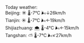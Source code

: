 Today weather:  
Beijing: ☀️ 🌡️-7°C 🌬️↓26km/h  
Tianjin: ☀️ 🌡️-7°C 🌬️←19km/h  
Shijiazhuang: 🌨  🌡️-4°C 🌬️←15km/h  
Tangshan: ⛅️  🌡️-7°C 🌬️↙27km/h  

